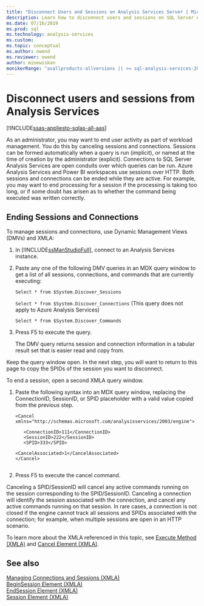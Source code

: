 ```yaml
---
title: "Disconnect Users and Sessions on Analysis Services Server | Microsoft Docs"
description: Learn how to disconnect users and sessions on SQL Server Analysis Services while they are active.
ms.date: 07/16/2019
ms.prod: sql
ms.technology: analysis-services
ms.custom:
ms.topic: conceptual
ms.author: owend
ms.reviewer: owend
author: minewiskan
monikerRange: "asallproducts-allversions || >= sql-analysis-services-2016"
---
```

# Disconnect users and sessions from Analysis Services

[!INCLUDE[ssas-appliesto-sqlas-all-aas](../includes/ssas-appliesto-sqlas-all-aas.md)]

  As an administrator, you may want to end user activity as part of workload management. You do this by canceling sessions and connections. Sessions can be formed automatically when a query is run (implicit), or named at the time of creation by the administrator (explicit). Connections to SQL Server Analysis Services are open conduits over which queries can be run. Azure Analysis Services and Power BI workspaces use sessions over HTTP. Both sessions and connections can be ended while they are active. For example, you may want to end processing for a session if the processing is taking too long, or if some doubt has arisen as to whether the command being executed was written correctly.  
  
## Ending Sessions and Connections  
 To manage sessions and connections, use Dynamic Management Views (DMVs) and XMLA:  
  
1.  In [!INCLUDE[ssManStudioFull](../includes/ssmanstudiofull-md.md)], connect to an Analysis Services instance.  
  
2.  Paste any one of the following DMV queries in an MDX query window to get a list of all sessions, connections, and commands that are currently executing:  
  
     `Select * from $System.Discover_Sessions`  
  
     `Select * from $System.Discover_Connections`  (This query does not apply to Azure Analysis Services)
  
     `Select * from $System.Discover_Commands`  
  
3.  Press F5 to execute the query.  
  
     The DMV query returns session and connection information in a tabular result set that is easier read and copy from.  
  
 Keep the query window open. In the next step, you will want to return to this page to copy the SPIDs of the session you want to disconnect.  
  
 To end a session, open a second XMLA query window.  
  
1.  Paste the following syntax into an MDX query window, replacing the ConnectionID, SessionID, or SPID placeholder with a valid value copied from the previous step.  
  
    ```  
    <Cancel xmlns="http://schemas.microsoft.com/analysisservices/2003/engine">  
  
       <ConnectionID>111</ConnectionID>  
       <SessionID>222</SessionID>  
       <SPID>333</SPID>  
  
    <CancelAssociated>1</CancelAssociated>  
    </Cancel>  
  
    ```  
  
2.  Press F5 to execute the cancel command.  

Canceling a SPID/SessionID will cancel any active commands running on the session corresponding to the SPID/SessionID. Canceling a connection will identify the session associated with the connection, and cancel any active commands running on that session. In rare cases, a connection is not closed if the engine cannot track all sessions and SPIDs associated with the connection; for example, when multiple sessions are open in an HTTP scenario.   
  
To learn more about the XMLA referenced in this topic, see [Execute Method &#40;XMLA&#41;](https://docs.microsoft.com/analysis-services/xmla/xml-elements-methods-execute) and [Cancel Element &#40;XMLA&#41;](https://docs.microsoft.com/analysis-services/xmla/xml-elements-commands/cancel-element-xmla).  
  
## See also  

 [Managing Connections and Sessions &#40;XMLA&#41;](../../analysis-services/multidimensional-models-scripting-language-assl-xmla/managing-connections-and-sessions-xmla.md)   
 [BeginSession Element &#40;XMLA&#41;](https://docs.microsoft.com/analysis-services/xmla/xml-elements-headers/beginsession-element-xmla)   
 [EndSession Element &#40;XMLA&#41;](https://docs.microsoft.com/analysis-services/xmla/xml-elements-headers/endsession-element-xmla)   
 [Session Element &#40;XMLA&#41;](https://docs.microsoft.com/analysis-services/xmla/xml-elements-headers/session-element-xmla) 